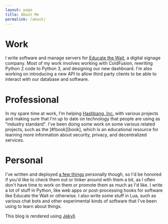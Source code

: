 ```yaml
---
layout: page
title: About Me
permalink: /about/
---
```


# Work

I write software and manage servers for [Educate the Wait][etw], a digital
signage company. Most of my work involves working with ColdFusion, rewriting
Python 2 code to Python 3, and designing our new dashboard. I'm also working
on introducing a new API to allow third party clients to be able to interact
with our database and software.

# Professional

In my spare time at work, I'm helping [Hashbang, Inc.][hashbang] with various
projects and making sure that I'm up to date on technology that people are
using as "industry standard". I've been doing some work on some various related
projects, such as the [#!book][book], which is an educational resource for
learning more information about security, privacy, and decentralized services.

# Personal

I've written and deployed [a few things][things] personally though, so I'd be
honored if you'd like to check them out or tinker around with them a bit, as
I often don't have time to work on them or promote them as much as I'd like.
I write a lot of stuff in Python, like web apps or post-processing hooks for
software like Educate the Wait or otherwise. I also write some stuff in Lua,
such as various chat bots and other experimental kinds of software that I've
been using to learn about things.

This blog is rendered using [Jekyll][jekyll-organization].

[etw]: https://educatethewait.com
[hashbang]: https://hashbang.sh
[things]: https://github.com/RyanSquared
[lua-http-pr-93]: https://github.com/daurnimator/lua-http/pull/79
[lua-http-github]: https://github.com/daurnimator/lua-http
[jekyll-organization]: https://github.com/jekyll
